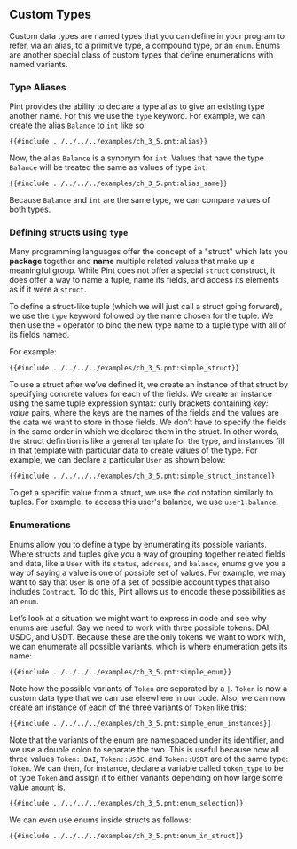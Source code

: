 ## Custom Types

Custom data types are named types that you can define in your program to refer, via an alias, to a
primitive type, a compound type, or an `enum`. Enums are another special class of custom types that
define enumerations with named variants.

### Type Aliases

Pint provides the ability to declare a type alias to give an existing type another name. For this we
use the `type` keyword. For example, we can create the alias `Balance` to `int` like so:

```pint
{{#include ../../../../examples/ch_3_5.pnt:alias}}
```

Now, the alias `Balance` is a synonym for `int`. Values that have the type `Balance` will be treated
the same as values of type `int`:

```pint
{{#include ../../../../examples/ch_3_5.pnt:alias_same}}
```

Because `Balance` and `int` are the same type, we can compare values of both types.

### Defining structs using `type`

Many programming languages offer the concept of a "struct" which lets you **package** together and
**name** multiple related values that make up a meaningful group. While Pint does not offer a
special `struct` construct, it does offer a way to name a tuple, name its fields, and access its
elements as if it were a `struct`.

To define a struct-like tuple (which we will just call a struct going forward), we use the `type`
keyword followed by the name chosen for the tuple. We then use the `=` operator to bind the new type
name to a tuple type with all of its fields named.

For example:

```pint
{{#include ../../../../examples/ch_3_5.pnt:simple_struct}}
```

To use a struct after we’ve defined it, we create an instance of that struct by specifying concrete
values for each of the fields. We create an instance using the same tuple expression syntax: curly
brackets containing _key: value_ pairs, where the keys are the names of the fields and the values
are the data we want to store in those fields. We don’t have to specify the fields in the same order
in which we declared them in the struct. In other words, the struct definition is like a general
template for the type, and instances fill in that template with particular data to create values of
the type. For example, we can declare a particular `User` as shown below:

```pint
{{#include ../../../../examples/ch_3_5.pnt:simple_struct_instance}}
```

To get a specific value from a struct, we use the dot notation similarly to tuples. For example, to
access this user's balance, we use `user1.balance`.

### Enumerations

Enums allow you to define a type by enumerating its possible variants. Where structs and tuples give
you a way of grouping together related fields and data, like a `User` with its `status`, `address`,
and `balance`, enums give you a way of saying a value is one of possible set of values. For example,
we may want to say that `User` is one of a set of possible account types that also includes
`Contract`. To do this, Pint allows us to encode these possibilities as an `enum`.

Let’s look at a situation we might want to express in code and see why enums are useful. Say we need
to work with three possible tokens: DAI, USDC, and USDT. Because these are the only tokens we want
to work with, we can enumerate all possible variants, which is where enumeration gets its name:

```pint
{{#include ../../../../examples/ch_3_5.pnt:simple_enum}}
```

Note how the possible variants of `Token` are separated by a `|`. `Token` is now a custom data type
that we can use elsewhere in our code. Also, we can now create an instance of each of the three
variants of `Token` like this:

```pint
{{#include ../../../../examples/ch_3_5.pnt:simple_enum_instances}}
```

Note that the variants of the enum are namespaced under its identifier, and we use a double colon to
separate the two. This is useful because now all three values `Token::DAI`, `Token::USDC`, and
`Token::USDT` are of the same type: `Token`. We can then, for instance, declare a variable called
`token_type` to be of type `Token` and assign it to either variants depending on how large some
value `amount` is.

```pint
{{#include ../../../../examples/ch_3_5.pnt:enum_selection}}
```

We can even use enums inside structs as follows:

```pint
{{#include ../../../../examples/ch_3_5.pnt:enum_in_struct}}
```
